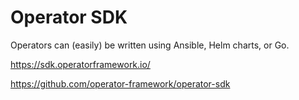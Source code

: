 # Operator SDK

Operators can (easily) be written using Ansible, Helm charts, or Go.

https://sdk.operatorframework.io/

https://github.com/operator-framework/operator-sdk
